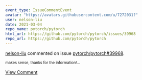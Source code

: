 ```yaml
---
event_type: IssueCommentEvent
avatar: "https://avatars.githubusercontent.com/u/7272031?"
user: nelson-liu
date: 2021-03-04
repo_name: pytorch/pytorch
html_url: https://github.com/pytorch/pytorch/issues/39968
repo_url: https://github.com/pytorch/pytorch
---
```


<a href='https://github.com/nelson-liu' target='_blank'>nelson-liu</a> commented on issue <a href='https://github.com/pytorch/pytorch/issues/39968' target='_blank'>pytorch/pytorch#39968</a>.

<small>makes sense, thanks for the information!...</small>

<a href='https://github.com/pytorch/pytorch/issues/39968' target='_blank'>View Comment</a>